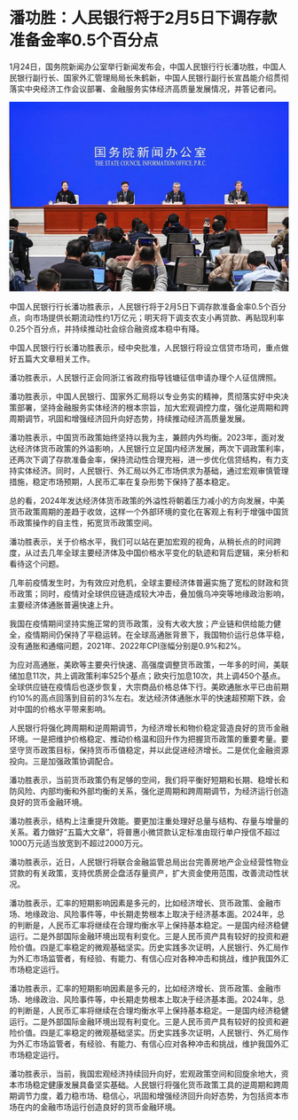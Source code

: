 # 潘功胜：人民银行将于2月5日下调存款准备金率0.5个百分点

1月24日，国务院新闻办公室举行新闻发布会，中国人民银行行长潘功胜，中国人民银行副行长、国家外汇管理局局长朱鹤新，中国人民银行副行长宣昌能介绍贯彻落实中央经济工作会议部署、金融服务实体经济高质量发展情况，并答记者问。

![d4683a174117fdd79819fe282ee4be7e.jpg](https://raw.githubusercontent.com/qqhsx/qqnews_image/main/2024/01/24/潘功胜：人民银行将于2月5日下调存款准备金率0.5个百分点/d4683a174117fdd79819fe282ee4be7e.jpg)

中国人民银行行长潘功胜表示，人民银行将于2月5日下调存款准备金率0.5个百分点，向市场提供长期流动性约1万亿元；明天将下调支农支小再贷款、再贴现利率0.25个百分点，并持续推动社会综合融资成本稳中有降。

中国人民银行行长潘功胜表示，经中央批准，人民银行将设立信贷市场司，重点做好五篇大文章相关工作。

潘功胜表示，人民银行正会同浙江省政府指导钱塘征信申请办理个人征信牌照。

潘功胜表示，中国人民银行、国家外汇局将以专业务实的精神，贯彻落实好中央决策部署，坚持金融服务实体经济的根本宗旨，加大宏观调控力度，强化逆周期和跨周期调节，巩固和增强经济回升向好态势，持续推动经济高质量发展。

潘功胜表示，中国货币政策始终坚持以我为主，兼顾内外均衡。2023年，面对发达经济体货币政策的外溢影响，人民银行立足国内经济发展，两次下调政策利率，还两次下调了存款准备金率，保持流动性合理充裕，进一步优化信贷结构，有力支持实体经济。同时，人民银行、外汇局以外汇市场供求为基础，通过宏观审慎管理措施，稳定市场预期，人民币汇率在复杂形势下保持了基本稳定。

总的看，2024年发达经济体货币政策的外溢性将朝着压力减小的方向发展，中美货币政策周期的差趋于收敛，这样一个外部环境的变化在客观上有利于增强中国货币政策操作的自主性，拓宽货币政策空间。

潘功胜表示，关于价格水平，我们可以站在更加宏观的视角，从稍长点的时间跨度，从过去几年全球主要经济体及中国价格水平变化的轨迹和背后逻辑，来分析和看待这个问题。

几年前疫情发生时，为有效应对危机，全球主要经济体普遍实施了宽松的财政和货币政策；同时，疫情对全球供应链造成较大冲击，叠加俄乌冲突等地缘政治影响，主要经济体通胀普遍快速上升。

我国在疫情期间坚持实施正常的货币政策，没有大收大放；产业链和供给能力健全，疫情期间仍保持了平稳运转。在全球高通胀背景下，我国物价运行总体平稳，没有通胀和通缩问题，2021年、2022年CPI涨幅分别是0.9%和2%。

为应对高通胀，美欧等主要央行快速、高强度调整货币政策，一年多的时间，美联储加息11次，共上调政策利率525个基点；欧央行加息10次，共上调450个基点。全球供应链在疫情后也逐步恢复，大宗商品价格总体下行。美欧通胀水平已由前期约10%的高点回落到目前的3%左右。发达经济体通胀水平的快速超预期下跌，会对中国的价格水平带来影响。

人民银行将强化跨周期和逆周期调节，为经济增长和物价稳定营造良好的货币金融环境。一是把维护价格稳定、推动价格温和回升作为把握货币政策的重要考量。要坚守货币政策目标，保持货币币值稳定，并以此促进经济增长。二是优化金融资源投向。三是加强政策协调配合。

潘功胜表示，当前货币政策仍有足够的空间，我们将平衡好短期和长期、稳增长和防风险、内部均衡和外部均衡的关系，强化逆周期和跨周期调节，为经济运行创造良好的货币金融环境。

潘功胜表示，结构上注重提升效能。要更加注重处理好总量与结构、存量与增量的关系。着力做好“五篇大文章”，将普惠小微贷款认定标准由现行单户授信不超过1000万元适当放宽到不超过2000万元。

潘功胜表示，近日，人民银行将联合金融监管总局出台完善房地产企业经营性物业贷款的有关政策，支持优质房企盘活存量资产，扩大资金使用范围，改善流动性状况。

潘功胜表示，汇率的短期影响因素是多元的，比如经济增长、货币政策、金融市场、地缘政治、风险事件等，中长期走势根本上取决于经济基本面。2024年，总的判断是，人民币汇率将继续在合理均衡水平上保持基本稳定。一是国内经济稳健运行。二是外部国际金融环境出现有利变化。三是人民币资产具有较好的投资和避险价值。四是汇率稳定的微观基础坚实。历史实践多次证明，人民银行、外汇局作为外汇市场监管者，有经验、有能力、有信心应对各种冲击和挑战，维护我国外汇市场稳定运行。

潘功胜表示，汇率的短期影响因素是多元的，比如经济增长、货币政策、金融市场、地缘政治、风险事件等，中长期走势根本上取决于经济基本面。2024年，总的判断是，人民币汇率将继续在合理均衡水平上保持基本稳定。一是国内经济稳健运行。二是外部国际金融环境出现有利变化。三是人民币资产具有较好的投资和避险价值。四是汇率稳定的微观基础坚实。历史实践多次证明，人民银行、外汇局作为外汇市场监管者，有经验、有能力、有信心应对各种冲击和挑战，维护我国外汇市场稳定运行。

潘功胜表示，当前，我国宏观经济持续回升向好，宏观政策空间和回旋余地大，资本市场稳定健康发展具备坚实基础。人民银行将强化货币政策工具的逆周期和跨周期调节力度，着力稳市场、稳信心，巩固和增强经济回升向好态势，为包括资本市场在内的金融市场运行创造良好的货币金融环境。

